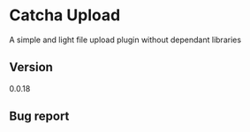 # Catcha Upload
A simple and light file upload plugin without dependant libraries

## Version  
0.0.18

## Bug report